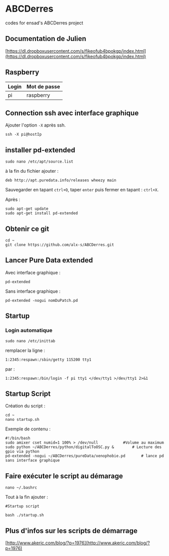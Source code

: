 ABCDerres
=========

codes for ensad's ABCDerres project


## Documentation de Julien

[https://dl.dropboxusercontent.com/s/fikeofub4bpokgp/index.html](https://dl.dropboxusercontent.com/s/fikeofub4bpokgp/index.html)

## Raspberry

| **Login** | **Mot de passe** |
| ------------ | ----------------------- |
| pi		| raspberry	     |

## Connection ssh avec  interface graphique 

Ajouter l'option ```-X``` après ssh.

	ssh -X pi@hostIp
	
## installer pd-extended

	sudo nano /etc/apt/source.list
	
à la fin du fichier ajouter :

	deb http://apt.puredata.info/releases wheezy main
	
Sauvegarder en tapant ```ctrl+O```, taper ```enter``` puis fermer en tapant : ```ctrl+X```.

Après :

	sudo apt-get update
	sudo apt-get install pd-extended
	
## Obtenir ce git

	cd ~
	git clone https://github.com/alx-s/ABCDerres.git
	
## Lancer Pure Data extended

Avec interface graphique :

	pd-extended
	
Sans interface graphique :

	pd-extended -nogui nomDuPatch.pd
	
## Startup

### Login automatique

	sudo nano /etc/inittab

remplacer la ligne :
	
	1:2345:respawn:/sbin/getty 115200 tty1

par :

	1:2345:respawn:/bin/login -f pi tty1 </dev/tty1 >/dev/tty1 2>&1


## Startup Script

Création du script :
	
	cd ~
	nano startup.sh
	
Exemple de contenu :

	#!/bin/bash
	sudo amixer cset numid=1 100% > /dev/null			#Volume au maximum
	sudo python ~/ABCDerres/python/digitalToOSC.py &		# Lecture des gpio via python
	pd-extended -nogui ~/ABCDerres/pureData/xenophobie.pd		# lance pd sans interface graphique
	
## Faire exécuter le script au démarage

	nano ~/.bashrc
	
Tout à la fin ajouter :

	#Startup script
	
	bash ./startup.sh

	
	

## Plus d'infos sur les scripts de démarrage

[http://www.akeric.com/blog/?p=1976](http://www.akeric.com/blog/?p=1976)




